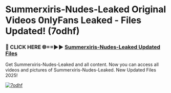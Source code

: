 # Summerxiris-Nudes-Leaked Original Videos 0nlyFans Leaked - Files Updated! (7odhf)

<h3>🔴 CLICK HERE 🌐==►► <a href="https://tinyurl.com/yc6ubb5a" rel="nofollow">Summerxiris-Nudes-Leaked Updated Files</a></h3>

Get Summerxiris-Nudes-Leaked and all content. Now you can access all videos and pictures of Summerxiris-Nudes-Leaked. New Updated Files 2025!

[![7odhf](https://i.imgur.com/7eu0CRL.gif)](https://tinyurl.com/yc6ubb5a)
